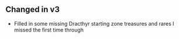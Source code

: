 ## Changed in v3

* Filled in some missing Dracthyr starting zone treasures and rares I missed the first time through

